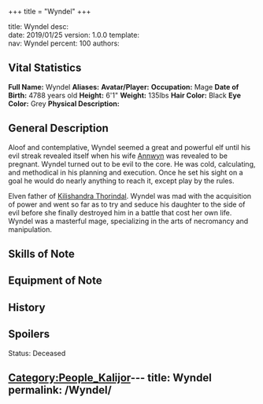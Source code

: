 +++
title = "Wyndel"
+++

title:		Wyndel
desc:		
date:		2019/01/25
version:	1.0.0
template:	
nav:		Wyndel
percent:	100
authors:	
## Vital Statistics

**Full Name:** Wyndel
**Aliases:**
**Avatar/Player:**
**Occupation:** Mage
**Date of Birth:** 4788 years old
**Height:** 6'1"
**Weight:** 135lbs
**Hair Color:** Black
**Eye Color:** Grey
**Physical Description:**

## General Description

Aloof and contemplative, Wyndel seemed a great and powerful elf until
his evil streak revealed itself when his wife
[Annwyn](Annwyn_Thorindal "wikilink") was revealed to be pregnant.
Wyndel turned out to be evil to the core. He was cold, calculating, and
methodical in his planning and execution. Once he set his sight on a
goal he would do nearly anything to reach it, except play by the rules.

Elven father of [Kilishandra
Thorindal](Kilishandra_Thorindal "wikilink"). Wyndel was mad with the
acquisition of power and went so far as to try and seduce his daughter
to the side of evil before she finally destroyed him in a battle that
cost her own life. Wyndel was a masterful mage, specializing in the arts
of necromancy and manipulation.

## Skills of Note

## Equipment of Note

## History

## Spoilers

<spoiler text="Status">Status: Deceased</spoiler>

[Category:People_Kalijor](Category:People_Kalijor "wikilink")---
title: Wyndel
permalink: /Wyndel/
---

